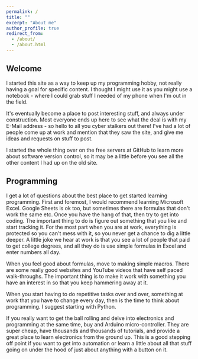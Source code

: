 ```yaml
---
permalink: /
title: ""
excerpt: "About me"
author_profile: true
redirect_from: 
  - /about/
  - /about.html
---
```


## Welcome

I started this site as a way to keep up my programming hobby, not really having a goal for specific content.  I thought I might use it as you might use a notebook - where I could grab stuff I needed of my phone when I'm out in the field. 

It's eventually become a place to post interesting stuff, and always under construction.
Most everyone ends up here to see what the deal is with my E-Mail address - so hello to all you cyber stalkers out there!  I've had a lot of people come up at work and mention that they saw the site, and give me ideas and requests on stuff to post.

I started the whole thing over on the free servers at GitHub to learn more about software version control, so it may be a little before you see all the other content I had up on the old site.

## Programming

I get a lot of questions about the best place to get started learning programming.  First and foremost, I would recommend learning Microsoft Excel.  Google Sheets is ok too, but sometimes there are formulas that don't work the same etc.  Once you have the hang of that, then try to get into coding. The important thing to do is figure out something that you like and start tracking it.  For the most part when you are at work, everything is protected so you can't mess with it, so you never get a chance to dig a little deeper.  A little joke we hear at work is that you see a lot of people that paid to get college degrees, and all they do is use simple formulas in Excel and enter numbers all day.

When you feel good about formulas, move to making simple macros.  There are some really good websites and YouTube videos that have self paced walk-throughs.  The important thing is to make it work with something you have an interest in so that you keep hammering away at it.

When you start having to do repetitive tasks over and over, something at work that you have to change every day, then is the time to think about programming. I suggest starting with Python.

If you really want to get the ball rolling and delve into electronics and programming at the same time, buy and Arduino micro-controller.  They are super cheap, have thousands and thousands of tutorials, and provide a great place to learn electronics from the ground up.  This is a good stepping off point if you want to get into automation or learn a little about all that stuff going on under the hood of just about anything with a button on it.